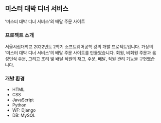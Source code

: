 ## 미스터 대박 디너 서비스
‘미스터 대박 디너 서비스’의 배달 주문 사이트

### 프로젝트 소개
서울시립대학교 2022년도 2학기 소프트웨어공학 강의 개발 프로젝트입니다. 가상의 ‘미스터 대박 디너 서비스’의 배달 주문 사이트를 만들었습니다. 회원, 비회원 주문과 음성인식 주문, 그리고 조리 및 배달 직원의 재고, 주문, 배달, 직원 관리 기능을 구현했습니다.

### 개발 환경
- HTML
- CSS
- JavaScript
- Python
- WF: Django
- DB: MySQL
